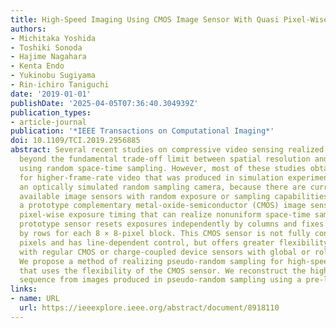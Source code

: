 ```yaml
---
title: High-Speed Imaging Using CMOS Image Sensor With Quasi Pixel-Wise Exposure
authors:
- Michitaka Yoshida
- Toshiki Sonoda
- Hajime Nagahara
- Kenta Endo
- Yukinobu Sugiyama
- Rin-ichiro Taniguchi
date: '2019-01-01'
publishDate: '2025-04-05T07:36:40.304939Z'
publication_types:
- article-journal
publication: '*IEEE Transactions on Computational Imaging*'
doi: 10.1109/TCI.2019.2956885
abstract: Several recent studies on compressive video sensing realized scene capture
  beyond the fundamental trade-off limit between spatial resolution and temporal resolution
  using random space-time sampling. However, most of these studies obtained results
  for higher-frame-rate video that was produced in simulation experiments or using
  an optically simulated random sampling camera, because there are currently no commercially
  available image sensors with random exposure or sampling capabilities. We fabricated
  a prototype complementary metal-oxide-semiconductor (CMOS) image sensor with quasi
  pixel-wise exposure timing that can realize nonuniform space-time sampling. The
  prototype sensor resets exposures independently by columns and fixes these exposures
  by rows for each 8 × 8-pixel block. This CMOS sensor is not fully controllable the
  pixels and has line-dependent control, but offers greater flexibility when compared
  with regular CMOS or charge-coupled device sensors with global or rolling shutters.
  We propose a method of realizing pseudo-random sampling for high-speed video acquisition
  that uses the flexibility of the CMOS sensor. We reconstruct the high-speed video
  sequence from images produced in pseudo-random sampling using a pre-learned decoder.
links:
- name: URL
  url: https://ieeexplore.ieee.org/abstract/document/8918110
---
```

